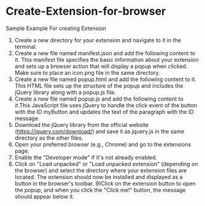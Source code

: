 # Create-Extension-for-browser
Sample Example For creating Extension

1) Create a new directory for your extension and navigate to it in the terminal.
2) Create a new file named manifest.json and add the following content to it. This manifest file specifies the basic information about your extension and sets up a browser action that will display a popup when clicked. Make sure to place an icon.png file in the same directory.
3) Create a new file named popup.html and add the following content to it. This HTML file sets up the structure of the popup and includes the jQuery library along with a popup.js file.
4) Create a new file named popup.js and add the following content to it.This JavaScript file uses jQuery to handle the click event of the button with the ID myButton and updates the text of the paragraph with the ID message.
5) Download the jQuery library from the official website (https://jquery.com/download/) and save it as jquery.js in the same directory as the other files.
6) Open your preferred browser (e.g., Chrome) and go to the extensions page.
7) Enable the "Developer mode" if it's not already enabled.
8) Click on "Load unpacked" or "Load unpacked extension" (depending on the browser) and select the directory where your extension files are located.
The extension should now be installed and displayed as a button in the browser's toolbar.
9)Click on the extension button to open the popup, and when you click the "Click me!" button, the message should appear below it.
